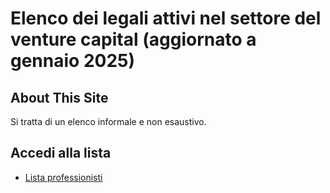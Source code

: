 # Elenco dei legali attivi nel settore del venture capital (aggiornato a gennaio 2025)

## About This Site
Si tratta di un elenco informale e non esaustivo.

## Accedi alla lista
- [Lista professionisti](professionisti.md)
